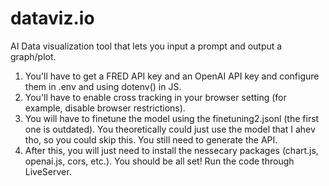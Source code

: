 # dataviz.io
AI Data visualization tool that lets you input a prompt and output a graph/plot.

1) You'll have to get a FRED API key and an OpenAI API key and configure them in .env and using dotenv() in JS.
2) You'll have to enable cross tracking in your browser setting (for example, disable browser restrictions).
3) You will have to finetune the model using the finetuning2.jsonl (the first one is outdated). You theoretically could just use the model that I ahev tho, so you could skip this. You still need to generate the API.
4) After this, you will just need to install the nessecary packages (chart.js, openai.js, cors, etc.). You should be all set! Run the code through LiveServer. 
